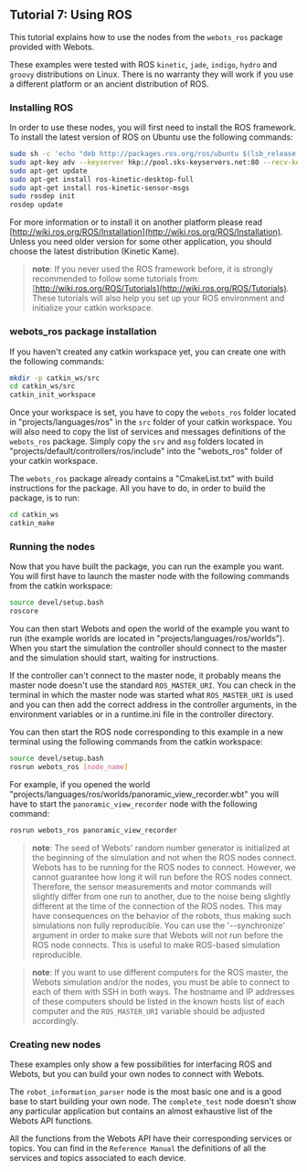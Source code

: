 ## Tutorial 7: Using ROS

This tutorial explains how to use the nodes from the `webots_ros` package
provided with Webots.

These examples were tested with ROS `kinetic`, `jade`, `indigo`, `hydro` and `groovy`
distributions on Linux. There is no warranty they will work if you use a
different platform or an ancient distribution of ROS.

### Installing ROS

In order to use these nodes, you will first need to install the ROS framework.
To install the latest version of ROS on Ubuntu use the following commands:

```sh
sudo sh -c 'echo "deb http://packages.ros.org/ros/ubuntu $(lsb_release -sc) main" > /etc/apt/sources.list.d/ros-latest.list'
sudo apt-key adv --keyserver hkp://pool.sks-keyservers.net:80 --recv-key 0xB01FA116
sudo apt-get update
sudo apt-get install ros-kinetic-desktop-full
sudo apt-get install ros-kinetic-sensor-msgs
sudo rosdep init
rosdep update
```

For more information or to install it on another platform please read
[http://wiki.ros.org/ROS/Installation](http://wiki.ros.org/ROS/Installation).
Unless you need older version for some other application, you should choose the
latest distribution (Kinetic Kame).

> **note**:
If you never used the ROS framework before, it is strongly recommended to follow
some tutorials from:
[http://wiki.ros.org/ROS/Tutorials](http://wiki.ros.org/ROS/Tutorials). These
tutorials will also help you set up your ROS environment and initialize
your catkin workspace.

### webots_ros package installation

If you haven't created any catkin workspace yet, you can create one with the
following commands:

```sh
mkdir -p catkin_ws/src
cd catkin_ws/src
catkin_init_workspace
```

Once your workspace is set, you have to copy the `webots_ros` folder located in
"projects/languages/ros" in the `src` folder of your catkin workspace. You will
also need to copy the list of services and messages definitions of the
`webots_ros` package. Simply copy the `srv` and `msg` folders located in
"projects/default/controllers/ros/include" into the "webots\_ros" folder of your
catkin workspace.

The `webots_ros` package already contains a "CmakeList.txt" with build
instructions for the package. All you have to do, in order to build the package,
is to run:

```sh
cd catkin_ws
catkin_make
```

### Running the nodes

Now that you have built the package, you can run the example you want. You will
first have to launch the master node with the following commands from the catkin
workspace:

```sh
source devel/setup.bash
roscore
```

You can then start Webots and open the world of the example you want to run (the
example worlds are located in "projects/languages/ros/worlds"). When you start
the simulation the controller should connect to the master and the simulation
should start, waiting for instructions.

If the controller can't connect to the master node, it probably means the master
node doesn't use the standard `ROS_MASTER_URI`. You can check in the terminal in
which the master node was started what `ROS_MASTER_URI` is used and you can then
add the correct address in the controller arguments, in the environment
variables or in a runtime.ini file in the controller directory.

You can then start the ROS node corresponding to this example in a new terminal
using the following commands from the catkin workspace:

```sh
source devel/setup.bash
rosrun webots_ros [node_name]
```

For example, if you opened the world
"projects/languages/ros/worlds/panoramic\_view\_recorder.wbt" you will have to
start the `panoramic_view_recorder` node with the following command:

```sh
rosrun webots_ros panoramic_view_recorder
```

> **note**:
The seed of Webots' random number generator is initialized at the beginning
of the simulation and not when the ROS nodes connect. Webots has to be running
for the ROS nodes to connect. However, we cannot guarantee how long it will
run before the ROS nodes connect. Therefore, the sensor measurements and motor
commands will slightly differ from one run to another, due to the noise being
slightly different at the time of the connection of the ROS nodes. This may have
consequences on the behavior of the robots, thus making such simulations non
fully reproducible. You can use the '--synchronize' argument in order to make
sure that Webots will not run before the ROS node connects. This is useful to
make ROS-based simulation reproducible.

<!-- -->

> **note**:
If you want to use different computers for the ROS master, the Webots simulation
and/or the nodes, you must be able to connect to each of them with SSH in both
ways. The hostname and IP addresses of these computers should be listed in the
known hosts list of each computer and the `ROS_MASTER_URI` variable should be
adjusted accordingly.

### Creating new nodes

These examples only show a few possibilities for interfacing ROS and Webots, but
you can build your own nodes to connect with Webots.

The `robot_information_parser` node is the most basic one and is a good base to
start building your own node. The `complete_test` node doesn't show any
particular application but contains an almost exhaustive list of the Webots API
functions.

All the functions from the Webots API have their corresponding services or
topics. You can find in the `Reference Manual` the definitions of all the
services and topics associated to each device.
